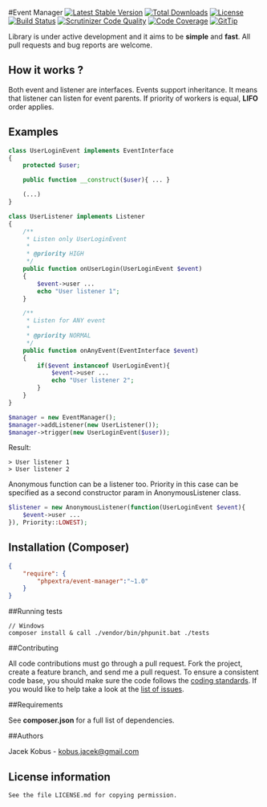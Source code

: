 #Event Manager
[![Latest Stable Version](https://poser.pugx.org/phpextra/event-manager/v/stable.svg)](https://packagist.org/packages/phpextra/event-manager)
[![Total Downloads](https://poser.pugx.org/phpextra/event-manager/downloads.svg)](https://packagist.org/packages/phpextra/event-manager)
[![License](https://poser.pugx.org/phpextra/event-manager/license.svg)](https://packagist.org/packages/phpextra/event-manager)
[![Build Status](http://img.shields.io/travis/phpextra/event-manager.svg)](https://travis-ci.org/phpextra/event-manager)
[![Scrutinizer Code Quality](https://scrutinizer-ci.com/g/phpextra/event-manager/badges/quality-score.png?b=master)](https://scrutinizer-ci.com/g/phpextra/event-manager/?branch=master)
[![Code Coverage](https://scrutinizer-ci.com/g/phpextra/event-manager/badges/coverage.png?b=master)](https://scrutinizer-ci.com/g/phpextra/event-manager/?branch=master)
[![GitTip](http://img.shields.io/gittip/jkobus.svg)](https://www.gittip.com/jkobus)

Library is under active development and it aims to be **simple** and **fast**. All pull requests and bug reports are welcome.

## How it works ?

Both event and listener are interfaces.
Events support inheritance. It means that listener can listen for event parents.
If priority of workers is equal, **LIFO** order applies.


## Examples

```php
class UserLoginEvent implements EventInterface
{
    protected $user;

    public function __construct($user){ ... }

    (...)
}

class UserListener implements Listener
{
    /**
     * Listen only UserLoginEvent
     *
     * @priority HIGH
     */
    public function onUserLogin(UserLoginEvent $event)
    {
        $event->user ...
        echo "User listener 1";
    }

    /**
     * Listen for ANY event
     *
     * @priority NORMAL
     */
    public function onAnyEvent(EventInterface $event)
    {
        if($event instanceof UserLoginEvent){
            $event->user ...
            echo "User listener 2";
        }
    }
}

$manager = new EventManager();
$manager->addListener(new UserListener());
$manager->trigger(new UserLoginEvent($user));

```
Result:

```
> User listener 1
> User listener 2
```

Anonymous function can be a listener too. Priority in this case can be specified as a second constructor param in
AnonymousListener class.

```php
$listener = new AnonymousListener(function(UserLoginEvent $event){
    $event->user ...
}), Priority::LOWEST);
```

## Installation (Composer)

```json
{
    "require": {
        "phpextra/event-manager":"~1.0"
    }
}
```

##Running tests

```
// Windows
composer install & call ./vendor/bin/phpunit.bat ./tests
```

##Contributing

All code contributions must go through a pull request.
Fork the project, create a feature branch, and send me a pull request.
To ensure a consistent code base, you should make sure the code follows
the [coding standards](http://symfony.com/doc/2.0/contributing/code/standards.html).
If you would like to help take a look at the [list of issues](https://github.com/phpextra/event-manager/issues).

##Requirements

See **composer.json** for a full list of dependencies.

##Authors

Jacek Kobus - <kobus.jacek@gmail.com>

## License information

    See the file LICENSE.md for copying permission.


